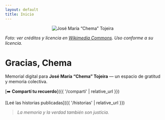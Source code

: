 ```yaml
---
layout: default
title: Inicio
---
```


<p align="center">
  <img src="{{ '/assets/img/tojeira.jpg' | relative_url }}" alt="José María “Chema” Tojeira">
</p>


*Foto: ver créditos y licencia en [Wikimedia Commons](https://commons.wikimedia.org/wiki/File:Jos%C3%A9_Maria_Tojeira.jpg). Uso conforme a su licencia.*

# Gracias, Chema

Memorial digital para **José María “Chema” Tojeira** — un espacio de gratitud y memoria colectiva.

[➡️ **Compartí tu recuerdo**]({{ '/comparti' | relative_url }})

[Leé las historias publicadas]({{ '/historias' | relative_url }})

> *La memoria y la verdad también son justicia.*
